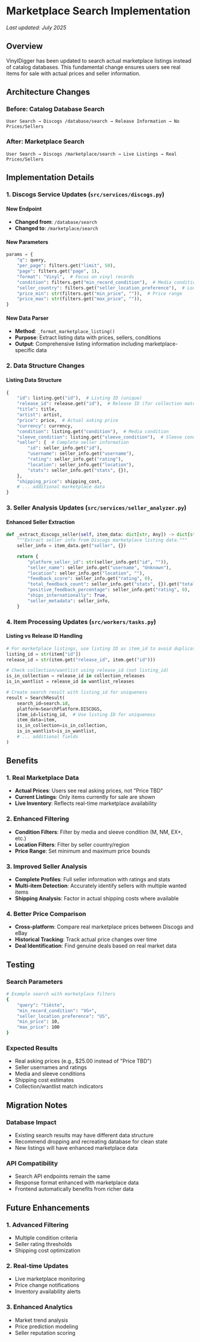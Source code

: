 # Marketplace Search Implementation

*Last updated: July 2025*

## Overview

VinylDigger has been updated to search actual marketplace listings instead of catalog databases. This fundamental change ensures users see real items for sale with actual prices and seller information.

## Architecture Changes

### Before: Catalog Database Search
```
User Search → Discogs /database/search → Release Information → No Prices/Sellers
```

### After: Marketplace Search
```
User Search → Discogs /marketplace/search → Live Listings → Real Prices/Sellers
```

## Implementation Details

### 1. Discogs Service Updates (`src/services/discogs.py`)

#### New Endpoint
- **Changed from**: `/database/search`
- **Changed to**: `/marketplace/search`

#### New Parameters
```python
params = {
    "q": query,
    "per_page": filters.get("limit", 50),
    "page": filters.get("page", 1),
    "format": "Vinyl",  # Focus on vinyl records
    "condition": filters.get("min_record_condition"),  # Media condition filter
    "seller_country": filters.get("seller_location_preference"),  # Location filter
    "price_min": str(filters.get("min_price", "")),  # Price range
    "price_max": str(filters.get("max_price", "")),
}
```

#### New Data Parser
- **Method**: `_format_marketplace_listing()`
- **Purpose**: Extract listing data with prices, sellers, conditions
- **Output**: Comprehensive listing information including marketplace-specific data

### 2. Data Structure Changes

#### Listing Data Structure
```python
{
    "id": listing.get("id"),  # Listing ID (unique)
    "release_id": release.get("id"),  # Release ID (for collection matching)
    "title": title,
    "artist": artist,
    "price": price,  # Actual asking price
    "currency": currency,
    "condition": listing.get("condition"),  # Media condition
    "sleeve_condition": listing.get("sleeve_condition"),  # Sleeve condition
    "seller": {  # Complete seller information
        "id": seller_info.get("id"),
        "username": seller_info.get("username"),
        "rating": seller_info.get("rating"),
        "location": seller_info.get("location"),
        "stats": seller_info.get("stats", {}),
    },
    "shipping_price": shipping_cost,
    # ... additional marketplace data
}
```

### 3. Seller Analysis Updates (`src/services/seller_analyzer.py`)

#### Enhanced Seller Extraction
```python
def _extract_discogs_seller(self, item_data: dict[str, Any]) -> dict[str, Any]:
    """Extract seller info from Discogs marketplace listing data."""
    seller_info = item_data.get("seller", {})

    return {
        "platform_seller_id": str(seller_info.get("id", "")),
        "seller_name": seller_info.get("username", "Unknown"),
        "location": seller_info.get("location", ""),
        "feedback_score": seller_info.get("rating", 0),
        "total_feedback_count": seller_info.get("stats", {}).get("total", 0),
        "positive_feedback_percentage": seller_info.get("rating", 0),
        "ships_internationally": True,
        "seller_metadata": seller_info,
    }
```

### 4. Item Processing Updates (`src/workers/tasks.py`)

#### Listing vs Release ID Handling
```python
# For marketplace listings, use listing ID as item_id to avoid duplicates
listing_id = str(item["id"])
release_id = str(item.get("release_id", item.get("id")))

# Check collection/wantlist using release_id (not listing_id)
is_in_collection = release_id in collection_releases
is_in_wantlist = release_id in wantlist_releases

# Create search result with listing_id for uniqueness
result = SearchResult(
    search_id=search.id,
    platform=SearchPlatform.DISCOGS,
    item_id=listing_id,  # Use listing ID for uniqueness
    item_data=item,
    is_in_collection=is_in_collection,
    is_in_wantlist=is_in_wantlist,
    # ... additional fields
)
```

## Benefits

### 1. Real Marketplace Data
- **Actual Prices**: Users see real asking prices, not "Price TBD"
- **Current Listings**: Only items currently for sale are shown
- **Live Inventory**: Reflects real-time marketplace availability

### 2. Enhanced Filtering
- **Condition Filters**: Filter by media and sleeve condition (M, NM, EX+, etc.)
- **Location Filters**: Filter by seller country/region
- **Price Range**: Set minimum and maximum price bounds

### 3. Improved Seller Analysis
- **Complete Profiles**: Full seller information with ratings and stats
- **Multi-item Detection**: Accurately identify sellers with multiple wanted items
- **Shipping Analysis**: Factor in actual shipping costs where available

### 4. Better Price Comparison
- **Cross-platform**: Compare real marketplace prices between Discogs and eBay
- **Historical Tracking**: Track actual price changes over time
- **Deal Identification**: Find genuine deals based on real market data

## Testing

### Search Parameters
```bash
# Example search with marketplace filters
{
    "query": "tiësto",
    "min_record_condition": "VG+",
    "seller_location_preference": "US",
    "min_price": 10,
    "max_price": 100
}
```

### Expected Results
- Real asking prices (e.g., $25.00 instead of "Price TBD")
- Seller usernames and ratings
- Media and sleeve conditions
- Shipping cost estimates
- Collection/wantlist match indicators

## Migration Notes

### Database Impact
- Existing search results may have different data structure
- Recommend dropping and recreating database for clean state
- New listings will have enhanced marketplace data

### API Compatibility
- Search API endpoints remain the same
- Response format enhanced with marketplace data
- Frontend automatically benefits from richer data

## Future Enhancements

### 1. Advanced Filtering
- Multiple condition criteria
- Seller rating thresholds
- Shipping cost optimization

### 2. Real-time Updates
- Live marketplace monitoring
- Price change notifications
- Inventory availability alerts

### 3. Enhanced Analytics
- Market trend analysis
- Price prediction modeling
- Seller reputation scoring
